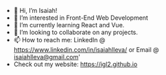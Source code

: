 - 👋 Hi, I’m Isaiah!
- 👀 I’m interested in Front-End Web Development
- 🌱 I’m currently learning React and Vue.
- 💞️ I’m looking to collaborate on any projects.
- 📫 How to reach me: LinkedIn @ https://www.linkedin.com/in/isaiahlleva/ or Email @ isaiahlleva@gmail.com'
- Check out my website: https://igl2.github.io

<!---
igl2/igl2 is a ✨ special ✨ repository because its `README.md` (this file) appears on your GitHub profile.
You can click the Preview link to take a look at your changes.
--->
